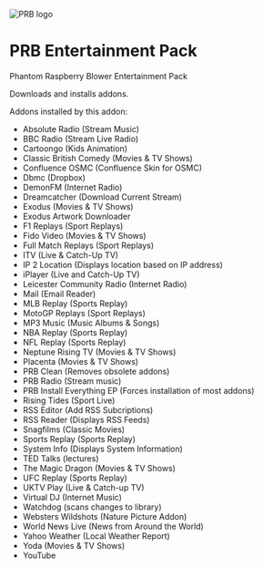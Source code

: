 ![PRB logo](https://github.com/PhantomRaspberryBlower/repository.prb-entertainment-pack/blob/master/repository.prb-entertainment-pack/icon.png)

PRB Entertainment Pack
======================

Phantom Raspberry Blower Entertainment Pack

Downloads and installs addons.

Addons installed by this addon:
  - Absolute Radio (Stream Music)
  - BBC Radio (Stream Live Radio)
  - Cartoongo (Kids Animation)
  - Classic British Comedy (Movies & TV Shows)
  - Confluence OSMC (Confluence Skin for OSMC)
  - Dbmc (Dropbox)
  - DemonFM (Internet Radio)
  - Dreamcatcher (Download Current Stream)
  - Exodus (Movies & TV Shows)
  - Exodus Artwork Downloader
  - F1 Replays (Sport Replays)
  - Fido Video (Movies & TV Shows)
  - Full Match Replays (Sport Replays)
  - ITV (Live & Catch-Up TV)
  - IP 2 Location (Displays location based on IP address)
  - iPlayer (Live and Catch-Up TV)
  - Leicester Community Radio (Internet Radio)
  - Mail (Email Reader)
  - MLB Replay (Sports Replay)
  - MotoGP Replays (Sport Replays)
  - MP3 Music (Music Albums & Songs)
  - NBA Replay (Sports Replay)
  - NFL Replay (Sports Replay)
  - Neptune Rising TV (Movies & TV Shows)
  - Placenta (Movies & TV Shows)
  - PRB Clean (Removes obsolete addons)
  - PRB Radio (Stream music)
  - PRB Install Everything EP (Forces installation of most addons)
  - Rising Tides (Sport Live)
  - RSS Editor (Add RSS Subcriptions)
  - RSS Reader (Displays RSS Feeds)
  - Snagfilms (Classic Movies)
  - Sports Replay (Sports Replay)
  - System Info (Displays System Information)
  - TED Talks (lectures)
  - The Magic Dragon (Movies & TV Shows)
  - UFC Replay (Sports Replay)
  - UKTV Play (Live & Catch-up TV)
  - Virtual DJ (Internet Music)
  - Watchdog (scans changes to library)
  - Websters Wildshots (Nature Picture Addon)
  - World News Live (News from Around the World)
  - Yahoo Weather (Local Weather Report)
  - Yoda (Movies & TV Shows)
  - YouTube

